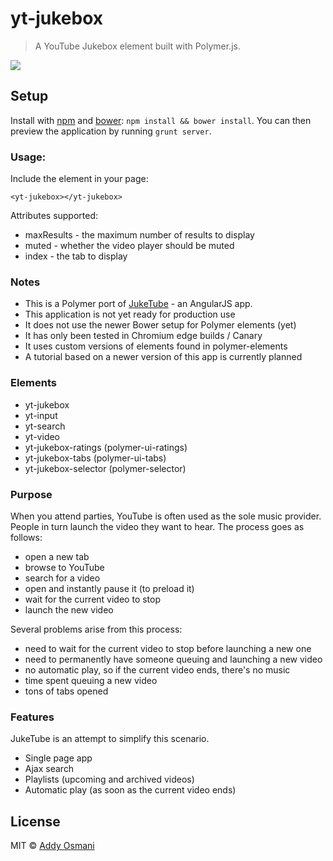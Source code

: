 yt-jukebox
==========

> A YouTube Jukebox element built with Polymer.js.  


![](http://i.imgur.com/D8LpCUT.png)

## Setup

Install with [npm](https://npmjs.org/) and [bower](http://bower.io): `npm install && bower install`. You can then preview the application by running `grunt server`.

### Usage:

Include the element in your page:
    
```
<yt-jukebox></yt-jukebox>
```

Attributes supported:

* maxResults - the maximum number of results to display  
* muted - whether the video player should be muted
* index - the tab to display

### Notes

* This is a Polymer port of [JukeTube](https://github.com/jgthms/juketube) - an AngularJS app.
* This application is not yet ready for production use
* It does not use the newer Bower setup for Polymer elements (yet)
* It has only been tested in Chromium edge builds / Canary
* It uses custom versions of elements found in polymer-elements
* A tutorial based on a newer version of this app is currently planned

### Elements

* yt-jukebox
* yt-input
* yt-search
* yt-video
* yt-jukebox-ratings (polymer-ui-ratings)
* yt-jukebox-tabs (polymer-ui-tabs)
* yt-jukebox-selector (polymer-selector)

### Purpose

When you attend parties, YouTube is often used as the sole music provider. People in turn launch the video they want to hear. The process goes as follows:

* open a new tab
* browse to YouTube
* search for a video
* open and instantly pause it (to preload it)
* wait for the current video to stop
* launch the new video

Several problems arise from this process:

* need to wait for the current video to stop before launching a new one
* need to permanently have someone queuing and launching a new video
* no automatic play, so if the current video ends, there's no music
* time spent queuing a new video
* tons of tabs opened

### Features

JukeTube is an attempt to simplify this scenario.

* Single page app
* Ajax search
* Playlists (upcoming and archived videos)
* Automatic play (as soon as the current video ends)

## License

MIT © [Addy Osmani](http://addyosmani.com)
